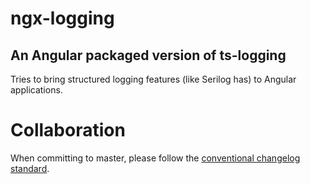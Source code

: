 # ngx-logging
## An Angular packaged version of ts-logging

Tries to bring structured logging features (like Serilog has) to Angular applications.

# Collaboration

When committing to master, please follow the [conventional changelog standard](https://github.com/bcoe/conventional-changelog-standard/blob/master/convention.md).
